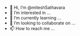 - 👋 Hi, I’m @miteshSathavara
- 👀 I’m interested in ...
- 🌱 I’m currently learning ...
- 💞️ I’m looking to collaborate on ...
- 📫 How to reach me ...

<!---
miteshSathavara/miteshSathavara is a ✨ special ✨ repository because its `README.md` (this file) appears on your GitHub profile.
You can click the Preview link to take a look at your changes.
--->
